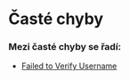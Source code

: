 # Časté chyby

### Mezi časté chyby se řadí:

* [Failed to Verify Username](https://navody.batcore.eu/minecraft/common-mistakes/failed-verify)



